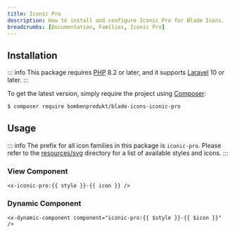```yaml
---
title: Iconic Pro
description: How to install and configure Iconic Pro for Blade Icons.
breadcrumbs: [Documentation, Families, Iconic Pro]
---
```


## Installation

::: info
This package requires [PHP](https://www.php.net/) 8.2 or later, and it supports [Laravel](https://laravel.com/) 10 or later.
:::

To get the latest version, simply require the project using [Composer](https://getcomposer.org/):

```bash
$ composer require bombenprodukt/blade-icons-iconic-pro
```

## Usage

::: info
The prefix for all icon families in this package is `iconic-pro`. Please refer to the [resources/svg](https://github.com/BombenProdukt/blade-icons-iconic-pro/tree/main/resources/svg) directory for a list of available styles and icons.
:::

### View Component

```blade
<x-iconic-pro:{{ style }}-{{ icon }} />
```

### Dynamic Component

```blade
<x-dynamic-component component="iconic-pro:{{ $style }}-{{ $icon }}" />
```
